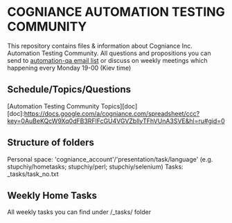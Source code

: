 COGNIANCE AUTOMATION TESTING COMMUNITY
====================
This repository contains files & information about Cogniance Inc. Automation Testing Community.
All questions and propositions you can send to [automation-qa email list][mail]
or discuss on weekly meetings which happening every Monday 19-00 (Kiev time)

[mail]:mailto:automation-qa@cogniance.com

Schedule/Topics/Questions
-------------------------
[Automation Testing Community Topics][doc]
[doc]:https://docs.google.com/a/cogniance.com/spreadsheet/ccc?key=0AuBeKQcW9Xq0dFB3RFlFcGU4VGVZbllyTFhVUnA3SVE&hl=ru#gid=0

Structure of folders
--------------------
Personal space:
'cogniance_account'/'presentation/task/language' (e.g. stupchiy/hometasks; stupchiy/perl; stupchiy/selenium)
Tasks:
_tasks/task_no.txt

Weekly Home Tasks
-----------------
All weekly tasks you can find under /_tasks/ folder